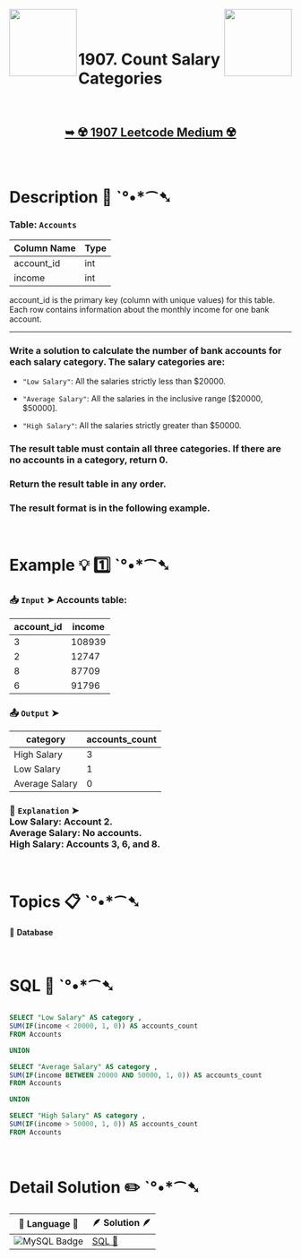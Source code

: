 
[<img align="left" src ="https://github.com/user-attachments/assets/c5e05cce-05ba-4f7d-8cea-67dc1112ab98" width = "120px" />](https://github.com/Prakhar-002/LEETCODE/tree/main/%F0%9F%93%9A%20Study%20%F0%9F%8E%A7%20Plan%20%F0%9F%91%A8%F0%9F%8F%BB%E2%80%8D%F0%9F%92%BB/%F0%9F%93%A6%20SQL%2050%20-%20%F0%9F%8C%BD%20Crack%20SQL%20Interview/%F0%9F%94%AC%20Examine%20Thoroughly%20%F0%9F%A7%AC/05%20Advanced%20Select%20and%20Joins/Day%20%E2%9E%BA%2035%20%F0%9F%8C%BD1204.%20Last%20Person%20to%20Fit%20in%20the%20Bus)
[<img align="right" src ="https://github.com/user-attachments/assets/6614aa7c-a424-4349-b963-2111d9e9aa0d" width = "120px" />](https://github.com/Prakhar-002/LEETCODE/tree/main/%F0%9F%93%9A%20Study%20%F0%9F%8E%A7%20Plan%20%F0%9F%91%A8%F0%9F%8F%BB%E2%80%8D%F0%9F%92%BB/%F0%9F%93%A6%20SQL%2050%20-%20%F0%9F%8C%BD%20Crack%20SQL%20Interview/%F0%9F%94%AC%20Examine%20Thoroughly%20%F0%9F%A7%AC/06%20Subqueries/Day%20%E2%9E%BA%2037%20%F0%9F%8C%BD1978.%20Employees%20Whose%20Manager%20Left%20the%20Company)

</br>
</br>

# 1907. Count Salary Categories

</br>

<h2 align="center"> 

<a href="https://leetcode.com/problems/count-salary-categories/description/?envType=study-plan-v2&envId=top-sql-50"><strong>➥ ☢️ 1907 Leetcode Medium ☢️ </strong></a>
</h2>

</br>

# Description 📜 ˋ°•*⁀➷

### Table: `Accounts`

| Column Name | Type |
|-------------|------|
| account_id  | int  |
| income      | int  |

account_id is the primary key (column with unique values) for this table.</br>
Each row contains information about the monthly income for one bank account.

---

### Write a solution to calculate the number of bank accounts for each salary category. The salary categories are:

- `"Low Salary"`: All the salaries strictly less than $20000.

- `"Average Salary"`: All the salaries in the inclusive range [$20000, $50000].

- `"High Salary"`: All the salaries strictly greater than $50000.

### The result table must contain all three categories. If there are no accounts in a category, return 0.

### Return the result table in any order.

### The result format is in the following example. 

</br>

# Example 💡 1️⃣ ˋ°•*⁀➷

  ### 📥 `Input`  ➤ Accounts table:

| account_id | income |
| ---------- | ------ |
| 3          | 108939 |
| 2          | 12747  |
| 8          | 87709  |
| 6          | 91796  |

  ### 📤 `Output`  ➤

| category       | accounts_count |
| -------------- | -------------- |
| High Salary    | 3              |
| Low Salary     | 1              |
| Average Salary | 0              |

  ### 🔦 `Explanation`  ➤ </br> Low Salary: Account 2.</br> Average Salary: No accounts.</br> High Salary: Accounts 3, 6, and 8.

</br>

# Topics 📋 ˋ°•*⁀➷

🔸 **Database**  </br>

</br>

# SQL 🕍 ˋ°•*⁀➷

```sql

SELECT "Low Salary" AS category ,
SUM(IF(income < 20000, 1, 0)) AS accounts_count 
FROM Accounts

UNION 

SELECT "Average Salary" AS category ,
SUM(IF(income BETWEEN 20000 AND 50000, 1, 0)) AS accounts_count 
FROM Accounts

UNION 

SELECT "High Salary" AS category ,
SUM(IF(income > 50000, 1, 0)) AS accounts_count 
FROM Accounts

```

</br>

# Detail Solution ✏️ ˋ°•*⁀➷

| 📒 Language 📒  | 🪶 Solution 🪶 |
| ------------- | ------------- |
|  ![MySQL Badge](https://img.shields.io/badge/MySQL-4479A1?logo=mysql&logoColor=fff&style=for-the-badge)  | [SQL 🕍](https://github.com/Prakhar-002/LEETCODE/blob/main/%F0%9F%93%9A%20Study%20%F0%9F%8E%A7%20Plan%20%F0%9F%91%A8%F0%9F%8F%BB%E2%80%8D%F0%9F%92%BB/%F0%9F%93%A6%20SQL%2050%20-%20%F0%9F%8C%BD%20Crack%20SQL%20Interview/%F0%9F%94%AC%20Examine%20Thoroughly%20%F0%9F%A7%AC/05%20Advanced%20Select%20and%20Joins/Day%20%E2%9E%BA%2036%20%F0%9F%8C%BD1907.%20Count%20Salary%20Categories/%F0%9F%95%8D%20SQL%20-%201907.%20Count%20Salary%20Categories.sql) |